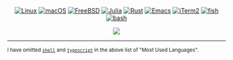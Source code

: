 <!-- Badges -->
<!-- Note: I used to use names like "OS," "Terminal," "Code," and "Shell," but this was taking up too much horizontal space, so now the first component of the badge is a ZWSP U+200B in order to keep the logo in a different colour -->
<p><div align="center">

  [![Linux](https://img.shields.io/badge/​-Linux-informational?style=flat&logo=linux&logoColor=white&color=7c5c87)](https://kernel.org/) <!-- https://git.kernel.org/pub/scm/linux/kernel/git/torvalds/linux.git/ -->
  [![macOS](https://img.shields.io/badge/​-macOS-informational?style=flat&logo=apple&logoColor=white&color=7c5c87)](https://www.apple.com/macos/) <!-- Proprietary -->
  [![FreeBSD](https://img.shields.io/badge/​-FreeBSD-informational?style=flat&logo=freebsd&logoColor=white&color=7c5c87)](https://www.freebsd.org/) <!-- https://cgit.freebsd.org/ -->
  [![Julia](https://img.shields.io/badge/​-Julia-informational?style=flat&logo=julia&logoColor=white&color=7c5c87)](https://julialang.org/) <!-- https://github.com/JuliaLang/julia -->
  [![Rust](https://img.shields.io/badge/​-Rust-informational?style=flat&logo=rust&logoColor=white&color=7c5c87)](https://www.rust-lang.org/) <!-- https://github.com/rust-lang/rust -->
  [![Emacs](https://img.shields.io/badge/​-Emacs-informational?style=flat&logo=gnu-emacs&logoColor=white&color=7c5c87)](https://www.gnu.org/software/emacs/) <!-- https://cgit.git.savannah.gnu.org/cgit/emacs.git -->
  [![iTerm2](https://img.shields.io/badge/​-iTerm2-informational?style=flat&logo=iterm2&logoColor=white&color=7c5c87)](https://iterm2.com/) <!-- https://github.com/gnachman/iTerm2 -->
  [![fish](https://img.shields.io/badge/​-fish-informational?style=flat&logo=fish-shell&logoColor=white&color=7c5c87)](https://fishshell.com/) <!-- https://github.com/fish-shell/fish-shell -->
  [![bash](https://img.shields.io/badge/​-bash-informational?style=flat&logo=gnu-bash&logoColor=white&color=7c5c87)](https://www.gnu.org/software/bash/) <!-- https://cgit.git.savannah.gnu.org/cgit/bash.git -->
  <!-- [![tcsh](https://img.shields.io/badge/​-tcsh-informational?style=flat&logo=tcsh&logoColor=white&color=7c5c87)](https://www.tcsh.org/) <!-- https://github.com/tcsh-org/tcsh/ - - > -->
  <!-- [![csh](https://img.shields.io/badge/​-csh-informational?style=flat&logo=csh&logoColor=white&color=7c5c87)](https://www.grymoire.com/unix/CshTop10.txt) <!-- https://cvsweb.netbsd.org/bsdweb.cgi/src/bin/csh/ - - > -->
</div></p>

<!-- Language Stats -->
<div align="center">
  <a href="https://github.com/anuraghazra/github-readme-stats">
    <!--<img align="center" src="https://github-readme-stats.vercel.app/api?username=jakewilliami&show_icons=true&theme=darcula" />-->
  </a>
  <a href="https://github.com/anuraghazra/github-readme-stats">
   <img align="center" src="https://github-readme-stats.vercel.app/api/top-langs/?username=jakewilliami&hide=shell,typescript,handlebars,less,just&exclude_repo=jakewilliami.github.io,bangs&theme=darcula&langs_count=10&layout=compact" />
  </a>
</div>


---

<sup>I have omitted [`shell`](https://github.com/jakewilliami/scripts/tree/master/bash) and [`typescript`](https://github.com/jakewilliami/GorillaSCExperiment/tree/master/src) in the above list of "Most Used Languages".</sup>
